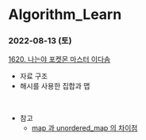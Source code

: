 # Algorithm_Learn
### 2022-08-13 (토)
[1620. 나는야 포켓몬 마스터 이다솜](https://www.acmicpc.net/problem/1620)
- 자료 구조
- 해시를 사용한 집합과 맵

<br>

- 참고
  + [map 과 unordered_map 의 차이점](https://kamang-it.tistory.com/entry/mapunorderedmapC%EC%97%90%EC%84%9C-map%EB%94%95%EC%85%94%EB%84%88%EB%A6%ACdictionary-%EC%97%B0%EA%B4%80%EB%B0%B0%EC%97%B4associate-array%ED%95%B4%EC%8B%9C%EB%A7%B5hash-map%EC%82%AC%EC%9A%A9%ED%95%98%EA%B8%B0map%EA%B3%BC-unorderedmap-%EA%B7%B8%EB%A6%AC%EA%B3%A0-%EC%B0%A8%EC%9D%B4%EC%A0%90)
